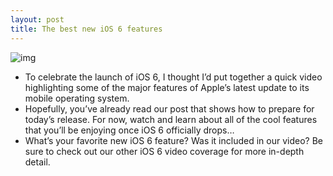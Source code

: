 ```yaml
---
layout: post
title: The best new iOS 6 features
---
```

![img](http://media.idownloadblog.com/wp-content/uploads/2012/09/ios-6.jpeg)
* To celebrate the launch of iOS 6, I thought I’d put together a quick video highlighting some of the major features of Apple’s latest update to its mobile operating system.
* Hopefully, you’ve already read our post that shows how to prepare for today’s release. For now, watch and learn about all of the cool features that you’ll be enjoying once iOS 6 officially drops…
* What’s your favorite new iOS 6 feature? Was it included in our video? Be sure to check out our other iOS 6 video coverage for more in-depth detail.

